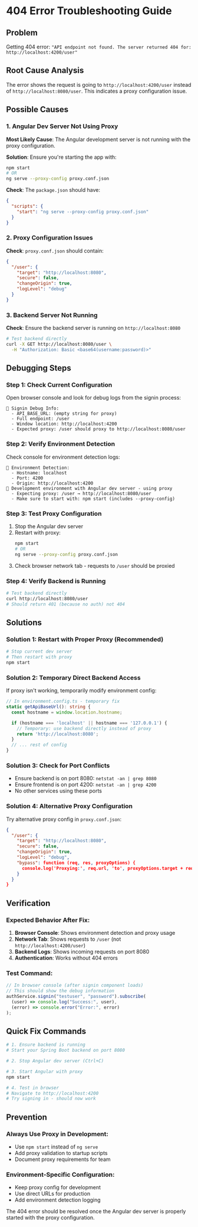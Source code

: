 # 404 Error Troubleshooting Guide

## Problem

Getting 404 error: `"API endpoint not found. The server returned 404 for: http://localhost:4200/user"`

## Root Cause Analysis

The error shows the request is going to `http://localhost:4200/user` instead of `http://localhost:8080/user`. This indicates a proxy configuration issue.

## Possible Causes

### 1. Angular Dev Server Not Using Proxy

**Most Likely Cause**: The Angular development server is not running with the proxy configuration.

**Solution**: Ensure you're starting the app with:

```bash
npm start
# OR
ng serve --proxy-config proxy.conf.json
```

**Check**: The `package.json` should have:

```json
{
  "scripts": {
    "start": "ng serve --proxy-config proxy.conf.json"
  }
}
```

### 2. Proxy Configuration Issues

**Check**: `proxy.conf.json` should contain:

```json
{
  "/user": {
    "target": "http://localhost:8080",
    "secure": false,
    "changeOrigin": true,
    "logLevel": "debug"
  }
}
```

### 3. Backend Server Not Running

**Check**: Ensure the backend server is running on `http://localhost:8080`

```bash
# Test backend directly
curl -X GET http://localhost:8080/user \
  -H "Authorization: Basic <base64(username:password)>"
```

## Debugging Steps

### Step 1: Check Current Configuration

Open browser console and look for debug logs from the signin process:

```
🔧 Signin Debug Info:
  - API_BASE_URL: (empty string for proxy)
  - Full endpoint: /user
  - Window location: http://localhost:4200
  - Expected proxy: /user should proxy to http://localhost:8080/user
```

### Step 2: Verify Environment Detection

Check console for environment detection logs:

```
🔧 Environment Detection:
  - Hostname: localhost
  - Port: 4200
  - Origin: http://localhost:4200
🔧 Development environment with Angular dev server - using proxy
  - Expecting proxy: /user → http://localhost:8080/user
  - Make sure to start with: npm start (includes --proxy-config)
```

### Step 3: Test Proxy Configuration

1. Stop the Angular dev server
2. Restart with proxy:
   ```bash
   npm start
   # OR
   ng serve --proxy-config proxy.conf.json
   ```
3. Check browser network tab - requests to `/user` should be proxied

### Step 4: Verify Backend is Running

```bash
# Test backend directly
curl http://localhost:8080/user
# Should return 401 (because no auth) not 404
```

## Solutions

### Solution 1: Restart with Proper Proxy (Recommended)

```bash
# Stop current dev server
# Then restart with proxy
npm start
```

### Solution 2: Temporary Direct Backend Access

If proxy isn't working, temporarily modify environment config:

```typescript
// In environment.config.ts - temporary fix
static getApiBaseUrl(): string {
  const hostname = window.location.hostname;

  if (hostname === 'localhost' || hostname === '127.0.0.1') {
    // Temporary: use backend directly instead of proxy
    return 'http://localhost:8080';
  }
  // ... rest of config
}
```

### Solution 3: Check for Port Conflicts

- Ensure backend is on port 8080: `netstat -an | grep 8080`
- Ensure frontend is on port 4200: `netstat -an | grep 4200`
- No other services using these ports

### Solution 4: Alternative Proxy Configuration

Try alternative proxy config in `proxy.conf.json`:

```json
{
  "/user": {
    "target": "http://localhost:8080",
    "secure": false,
    "changeOrigin": true,
    "logLevel": "debug",
    "bypass": function (req, res, proxyOptions) {
      console.log('Proxying:', req.url, 'to', proxyOptions.target + req.url);
    }
  }
}
```

## Verification

### Expected Behavior After Fix:

1. **Browser Console**: Shows environment detection and proxy usage
2. **Network Tab**: Shows requests to `/user` (not `http://localhost:4200/user`)
3. **Backend Logs**: Shows incoming requests on port 8080
4. **Authentication**: Works without 404 errors

### Test Command:

```typescript
// In browser console (after signin component loads)
// This should show the debug information
authService.signin("testuser", "password").subscribe(
  (user) => console.log("Success:", user),
  (error) => console.error("Error:", error)
);
```

## Quick Fix Commands

```bash
# 1. Ensure backend is running
# Start your Spring Boot backend on port 8080

# 2. Stop Angular dev server (Ctrl+C)

# 3. Start Angular with proxy
npm start

# 4. Test in browser
# Navigate to http://localhost:4200
# Try signing in - should now work
```

## Prevention

### Always Use Proxy in Development:

- Use `npm start` instead of `ng serve`
- Add proxy validation to startup scripts
- Document proxy requirements for team

### Environment-Specific Configuration:

- Keep proxy config for development
- Use direct URLs for production
- Add environment detection logging

The 404 error should be resolved once the Angular dev server is properly started with the proxy configuration.

